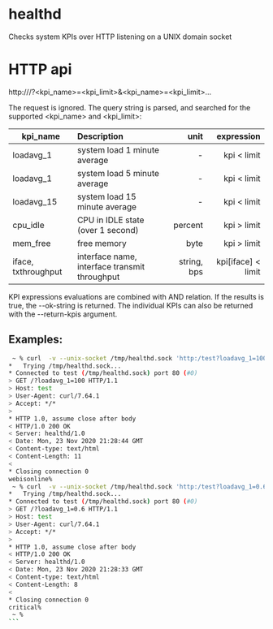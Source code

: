 # healthd
Checks system KPIs over HTTP listening on a UNIX domain socket

# HTTP api

http:///<path>?<kpi_name>=<kpi_limit>&<kpi_name>=<kpi_limit>...

The request <path> is ignored. The query string is parsed, and searched for the supported <kpi_name> and <kpi_limit>:

| kpi_name      | Description   | unit  | expression |
| ------------- |:------------- | ---------------:| -----------:|
| loadavg_1     | system load 1 minute average  | - | kpi < limit |
| loadavg_1     | system load 5 minute average  | - | kpi < limit |
| loadavg_15    | system load 15 minute average | - | kpi < limit |
| cpu_idle      | CPU in IDLE state (over 1 second) | percent | kpi > limit |
| mem_free      | free memory                   | byte | kpi > limit |
| iface, txthroughput | interface name, interface transmit throughput | string, bps | kpi[iface] < limit

KPI expressions evaluations are combined with AND relation. If the results is true, the --ok-string is returned. The 
individual KPIs can also be returned with the --return-kpis argument.

## Examples:

```bash
 ~ % curl  -v --unix-socket /tmp/healthd.sock 'http:/test?loadavg_1=100'
*   Trying /tmp/healthd.sock...
* Connected to test (/tmp/healthd.sock) port 80 (#0)
> GET /?loadavg_1=100 HTTP/1.1
> Host: test
> User-Agent: curl/7.64.1
> Accept: */*
> 
* HTTP 1.0, assume close after body
< HTTP/1.0 200 OK
< Server: healthd/1.0
< Date: Mon, 23 Nov 2020 21:28:44 GMT
< Content-type: text/html
< Content-Length: 11
< 
* Closing connection 0
webisonline%                            
 ~ % curl  -v --unix-socket /tmp/healthd.sock 'http:/test?loadavg_1=0.6'
*   Trying /tmp/healthd.sock...
* Connected to test (/tmp/healthd.sock) port 80 (#0)
> GET /?loadavg_1=0.6 HTTP/1.1
> Host: test
> User-Agent: curl/7.64.1
> Accept: */*
> 
* HTTP 1.0, assume close after body
< HTTP/1.0 200 OK
< Server: healthd/1.0
< Date: Mon, 23 Nov 2020 21:28:33 GMT
< Content-type: text/html
< Content-Length: 8
< 
* Closing connection 0
critical% 
 ~ %
```                                                                                                                                               jursonovicst@Tamas-MacBook-Pro ~ %  